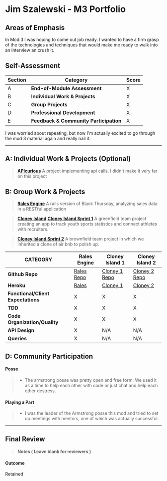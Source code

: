 # Jim Szalewski - M3 Portfolio

## Areas of Emphasis

In Mod 3 I was hoping to come out job ready. I wanted to have a firm grasp of the technologies and techniques that would make me ready to walk into an interview an crush it.

## Self-Assessment

| Section | Category | Score |
| --- | ----- | --- |
| A | **End-of-Module Assessment** | X |
| B | **Individual Work & Projects** | X |
| C | **Group Projects** | X |
| D | **Professional Development** | X |
| E | **Feedback & Community Participation** | X |

I was worried about repeating, but now I'm actually excited to go through the mod 3 material again and really nail it.

-----------------------

## A: Individual Work & Projects (Optional)

> **[APIcurious](http://backend.turing.io/module3/projects/apicurious)**
A project implementing api calls. I didn't make it very far on this project

## B: Group Work & Projects

> **[Rales Engine](https://github.com/jimszalew/rails_engine)**
A rails version of Black Thursday, analyzing sales data in a RESTful application

> **[Cloney Island](http://backend.turing.io/module3/projects/cloney_island/cloney_island)**
> **[Cloney Island Sprint 1](https://github.com/mdevoe12/youth_sports)**
A greenfield team project creating an app to track youth sports statistics and connect athletes with recruiters.

> **[Cloney Island Sprint 2](https://github.com/JF-Lalonde/cloney_island_airbnb)**
A brownfield team project in which we inherited a clone of air bnb to polish up.

| CATEGORY | Rales Engine | Cloney Island 1 | Cloney Island 2 |
| --- | --- | --- | --- |
| **Github Repo** | [Rales Repo](https://) | [Cloney 1 Repo](https://) | [Cloney 2 Repo](https://) |
| **Heroku** | [Rales](https://) | [Cloney 1](https://) | [Cloney 2](https://) |
| **Functional/Client Expectations** | X | X | X |
| **TDD** | X | X | X |
| **Code Organization/Quality** | X | X | X |
| **API Design** | X | N/A | N/A |
| **Queries** | X | N/A | N/A |

## D: Community Participation

#### **Posse**
  >* The armstrong posse was pretty open and free form. We used it as a time to help each other with code or just chat and help each other destress.

#### **Playing a Part**

>* I was the leader of the Armstrong posse this mod and tried to set up meetings with mentors, one of which was actually successful.

------------------

## Final Review

> #### Notes ( Leave blank for reviewers )

#### Outcome

Retained
